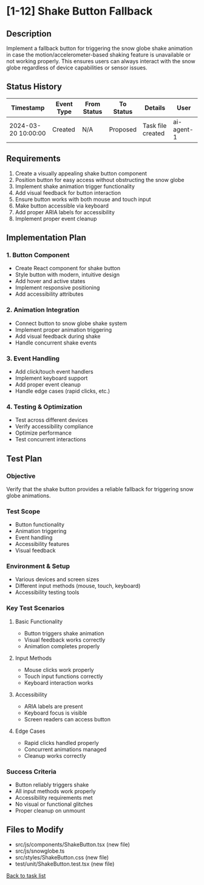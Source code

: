 # [1-12] Shake Button Fallback

## Description
Implement a fallback button for triggering the snow globe shake animation in case the motion/accelerometer-based shaking feature is unavailable or not working properly. This ensures users can always interact with the snow globe regardless of device capabilities or sensor issues.

## Status History
| Timestamp | Event Type | From Status | To Status | Details | User |
|-----------|------------|-------------|-----------|---------|------|
| 2024-03-20 10:00:00 | Created | N/A | Proposed | Task file created | ai-agent-1 |

## Requirements
1. Create a visually appealing shake button component
2. Position button for easy access without obstructing the snow globe
3. Implement shake animation trigger functionality
4. Add visual feedback for button interaction
5. Ensure button works with both mouse and touch input
6. Make button accessible via keyboard
7. Add proper ARIA labels for accessibility
8. Implement proper event cleanup

## Implementation Plan

### 1. Button Component
- Create React component for shake button
- Style button with modern, intuitive design
- Add hover and active states
- Implement responsive positioning
- Add accessibility attributes

### 2. Animation Integration
- Connect button to snow globe shake system
- Implement proper animation triggering
- Add visual feedback during shake
- Handle concurrent shake events

### 3. Event Handling
- Add click/touch event handlers
- Implement keyboard support
- Add proper event cleanup
- Handle edge cases (rapid clicks, etc.)

### 4. Testing & Optimization
- Test across different devices
- Verify accessibility compliance
- Optimize performance
- Test concurrent interactions

## Test Plan

### Objective
Verify that the shake button provides a reliable fallback for triggering snow globe animations.

### Test Scope
- Button functionality
- Animation triggering
- Event handling
- Accessibility features
- Visual feedback

### Environment & Setup
- Various devices and screen sizes
- Different input methods (mouse, touch, keyboard)
- Accessibility testing tools

### Key Test Scenarios

1. Basic Functionality
   - Button triggers shake animation
   - Visual feedback works correctly
   - Animation completes properly

2. Input Methods
   - Mouse clicks work properly
   - Touch input functions correctly
   - Keyboard interaction works

3. Accessibility
   - ARIA labels are present
   - Keyboard focus is visible
   - Screen readers can access button

4. Edge Cases
   - Rapid clicks handled properly
   - Concurrent animations managed
   - Cleanup works correctly

### Success Criteria
- Button reliably triggers shake
- All input methods work properly
- Accessibility requirements met
- No visual or functional glitches
- Proper cleanup on unmount

## Files to Modify
- src/js/components/ShakeButton.tsx (new file)
- src/js/snowglobe.ts
- src/styles/ShakeButton.css (new file)
- test/unit/ShakeButton.test.tsx (new file)

[Back to task list](./tasks.md) 